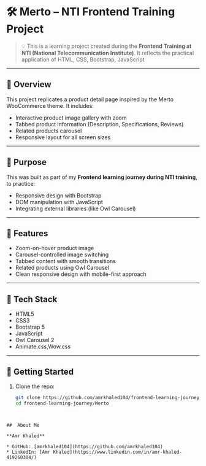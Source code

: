 # 🛠 Merto – NTI Frontend Training Project

> 💡 This is a learning project created during the **Frontend Training at NTI (National Telecommunication Institute)**. It reflects the practical application of HTML, CSS, Bootstrap, JavaScript
---

## 📌 Overview

This project replicates a product detail page inspired by the Merto WooCommerce theme. It includes:

- Interactive product image gallery with zoom  
- Tabbed product information (Description, Specifications, Reviews)  
- Related products carousel  
- Responsive layout for all screen sizes  

---

## 🎯 Purpose

This was built as part of my **Frontend learning journey during NTI training**, to practice:

- Responsive design with Bootstrap  
- DOM manipulation with JavaScript  
- Integrating external libraries (like Owl Carousel)  

---

## 🔧 Features

- Zoom-on-hover product image  
- Carousel-controlled image switching  
- Tabbed content with smooth transitions  
- Related products using Owl Carousel  
- Clean responsive design with mobile-first approach  

---

## 🧪 Tech Stack

- HTML5  
- CSS3  
- Bootstrap 5  
- JavaScript  
- Owl Carousel 2  
- Animate.css,Wow.css
---

## 🚀 Getting Started

1. Clone the repo:
   ```bash
   git clone https://github.com/amrkhaled104/frontend-learning-journey.git
   cd frontend-learning-journey/Merto
```


##  About Me

**Amr Khaled**

* GitHub: [amrkhaled104](https://github.com/amrkhaled104)
* LinkedIn: [Amr Khaled](https://www.linkedin.com/in/amr-khaled-419260304/)

